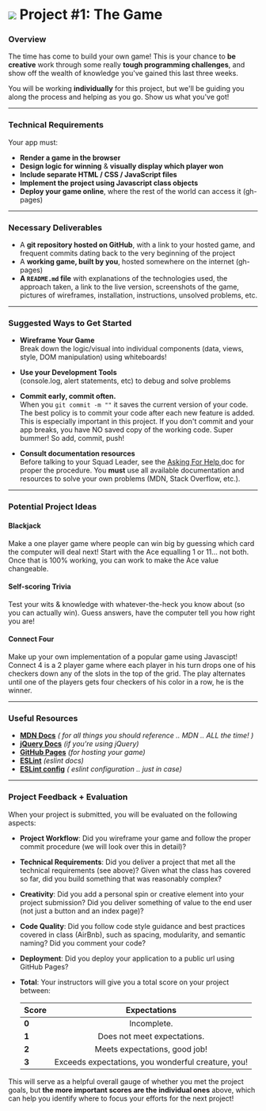 # ![](https://ga-dash.s3.amazonaws.com/production/assets/logo-9f88ae6c9c3871690e33280fcf557f33.png) Project #1: The Game

### Overview

The time has come to build your own game! This is your chance to **be creative** work through some really **tough programming challenges**, and show off the wealth of knowledge you've gained this last three weeks.


You will be working **individually** for this project, but we'll be guiding you along the process and helping as you go. Show us what you've got!

---

### Technical Requirements

Your app must:

* **Render a game in the browser**
* **Design logic for winning** & **visually display which player won**
* **Include separate HTML / CSS / JavaScript files**
* **Implement the project using Javascript class objects**
* **Deploy your game online**, where the rest of the world can access it (gh-pages)

---

### Necessary Deliverables

* A **git repository hosted on GitHub**, with a link to your hosted game, and frequent commits dating back to the very beginning of the project
* A **working game, built by you**, hosted somewhere on the internet (gh-pages)
* **A ``README.md`` file** with explanations of the technologies used, the approach taken, a link to the live version, screenshots of the game, pictures of wireframes, installation, instructions, unsolved problems, etc.

---

### Suggested Ways to Get Started

* **Wireframe Your Game**</br> Break down the logic/visual into individual components (data, views, style, DOM manipulation) using whiteboards!

* **Use your Development Tools**</br>
 (console.log, alert statements, etc) to debug and solve problems

* **Commit early, commit often.**</br>
When you `git commit -m ""` it saves the current version of your code. The best policy is to commit your code after each new feature is added. This is especially important in this project. If you don't commit and your app breaks, you have NO saved copy of the working code. Super bummer! So add, commit, push!

* **Consult documentation resources**</br>
 Before talking to your Squad Leader, see the <a href="askingForHelp.md">Asking For Help </a> doc for proper the procedure. You **must** use all available documentation and resources to solve your own problems (MDN, Stack Overflow, etc.).

---

### Potential Project Ideas

#### Blackjack
Make a one player game where people can win big by guessing which card the computer will deal next!  Start with the Ace equalling 1 or 11... not both.  Once that is 100% working, you can work to make the Ace value changeable.  

#### Self-scoring Trivia
Test your wits & knowledge with whatever-the-heck you know about (so you can actually win). Guess answers, have the computer tell you how right you are!

#### Connect Four
Make up your own implementation of a popular game using Javascipt!  
Connect 4 is a 2 player game where each player in his turn drops one of his checkers down any of the slots in the top of the grid. The play alternates until one of the players gets four checkers of his color in a row, he is the winner.

---

### Useful Resources

* **[MDN Docs](https://developer.mozilla.org/en-US/docs/Web)** _( for all things you should reference .. MDN .. ALL the time! )_
* **[jQuery Docs](http://api.jquery.com)** _(if you're using jQuery)_
* **[GitHub Pages](https://pages.github.com)** _(for hosting your game)_
* **[ESLint](http://eslint.org/docs/user-guide/integrations)** _(eslint docs)_
* **[ESLint config](https://www.npmjs.com/package/eslint-config-airbnb)** _( eslint configuration .. just in case)_

---

### Project Feedback + Evaluation
When your project is submitted, you will be evaluated on the following aspects:

* __Project Workflow__: Did you wireframe your game and follow the proper commit procedure (we will look over this in detail)?

* __Technical Requirements__: Did you deliver a project that met all the technical requirements (see above)? Given what the class has covered so far, did you build something that was reasonably complex?

* __Creativity__: Did you add a personal spin or creative element into your project submission? Did you deliver something of value to the end user (not just a button and an index page)?

* __Code Quality__: Did you follow code style guidance and best practices covered in class (AirBnb), such as spacing, modularity, and semantic naming? Did you comment your code?

* __Deployment__: Did you deploy your application to a public url using GitHub Pages?

* __Total__: Your instructors will give you a total score on your project between:

  |Score | Expectations |
  |----- |:------------:|
  |**0** |  Incomplete. |
  |**1** | Does not meet expectations.|
  |**2** | Meets expectations, good job!|
  |**3** | Exceeds expectations, you wonderful creature, you!|

 This will serve as a helpful overall gauge of whether you met the project goals, but __the more important scores are the individual ones__ above, which can help you identify where to focus your efforts for the next project!
